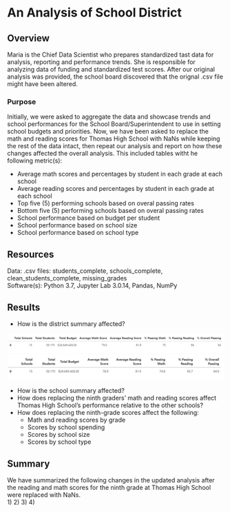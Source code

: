 # An Analysis of School District
## Overview
Maria is the Chief Data Scientist who prepares standardized tast data for analysis, reporting and performance trends.  She is responsible for analyzing data of funding and standardized test scores.  After our original analysis was provided, the school board discovered that the orignal .csv file might have been altered. 
### Purpose
Initially, we were asked to aggregate the data and showcase trends and school performances for the School Board/Superintendent to use in setting school budgets and priorities.  Now, we have been asked to replace the math and reading scores for Thomas High School with NaNs while keeping the rest of the data intact, then repeat our analysis and report on how these changes affected the overall analysis.  This included tables witht he following metric(s):
* Average math scores and percentages by student in each grade at each school
* Average reading scores and percentages by student in each grade at each school
* Top five (5) performing schools based on overal passing rates
* Bottom five (5) performing schools based on overal passing rates
* School performance based on budget per student
* School performance based on school size
* School performance based on school type
## Resources
Data:  .csv files:  students_complete, schools_complete, clean_students_complete, missing_grades<br/>
Software(s):  Python 3.7, Jupyter Lab 3.0.14, Pandas, NumPy
## Results
* How is the district summary affected?

![](District_Summary_before.PNG)
![](District_Summary_after.PNG)
* How is the school summary affected?
* How does replacing the ninth graders’ math and reading scores affect Thomas High School’s performance relative to the other schools?
* How does replacing the ninth-grade scores affect the following:
  * Math and reading scores by grade
  * Scores by school spending
  * Scores by school size
  * Scores by school type
## Summary
We have summarized the following changes in the updated analysis after the reading and math scores for the ninth grade at Thomas High School were replaced with NaNs.<br/>
1)
2)
3)
4)

